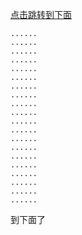 <a href="#lable">点击跳转到下面</a>
```
......
......
......
......
......
......
......
......
......
......
......
......
......
......
......
......
......
......
......
......
```
<span id="lable">到下面了</span>

